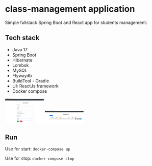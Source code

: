 # class-management application
Simple fullstack Spring Boot and React app for students management:

## Tech stack
- Java 17
- Spring Boot
- Hibernate
- Lombok
- MySQL 
- Flywaydb
- BuildTool - Gradle
- UI: ReactJs framework
- Docker compose

<img src="img/img.png" width="25%" height="25%"/>

<img src="img/img1.png" width="25%" height="25%"/>

## Run
Use for start:
`docker-compose up`

Use for stop:
`docker-compose stop`


